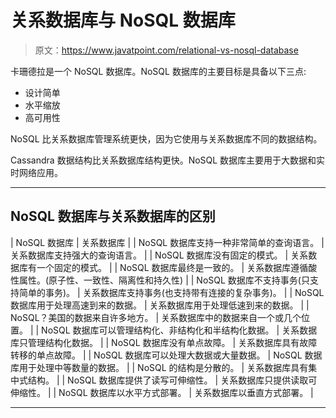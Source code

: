 # 关系数据库与 NoSQL 数据库

> 原文：<https://www.javatpoint.com/relational-vs-nosql-database>

卡珊德拉是一个 NoSQL 数据库。NoSQL 数据库的主要目标是具备以下三点:

*   设计简单
*   水平缩放
*   高可用性

NoSQL 比关系数据库管理系统更快，因为它使用与关系数据库不同的数据结构。

Cassandra 数据结构比关系数据库结构更快。NoSQL 数据库主要用于大数据和实时网络应用。

* * *

## NoSQL 数据库与关系数据库的区别

| NoSQL 数据库 | 关系数据库 |
| NoSQL 数据库支持一种非常简单的查询语言。 | 关系数据库支持强大的查询语言。 |
| NoSQL 数据库没有固定的模式。 | 关系数据库有一个固定的模式。 |
| NoSQL 数据库最终是一致的。 | 关系数据库遵循酸性属性。(原子性、一致性、隔离性和持久性) |
| NoSQL 数据库不支持事务(只支持简单的事务)。 | 关系数据库支持事务(也支持带有连接的复杂事务)。 |
| NoSQL 数据库用于处理高速到来的数据。 | 关系数据库用于处理低速到来的数据。 |
| NoSQL？美国的数据来自许多地方。 | 关系数据库中的数据来自一个或几个位置。 |
| NoSQL 数据库可以管理结构化、非结构化和半结构化数据。 | 关系数据库只管理结构化数据。 |
| NoSQL 数据库没有单点故障。 | 关系数据库具有故障转移的单点故障。 |
| NoSQL 数据库可以处理大数据或大量数据。 | NoSQL 数据库用于处理中等数量的数据。 |
| NoSQL 的结构是分散的。 | 关系数据库具有集中式结构。 |
| NoSQL 数据库提供了读写可伸缩性。 | 关系数据库只提供读取可伸缩性。 |
| NoSQL 数据库以水平方式部署。 | 关系数据库以垂直方式部署。 |

* * *
